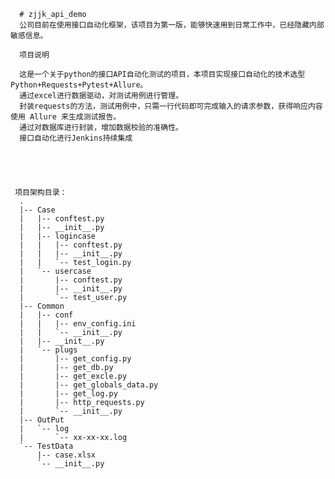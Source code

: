       # zjjk_api_demo
      公司目前在使用接口自动化框架，该项目为第一版，能够快速用到日常工作中，已经隐藏内部敏感信息。
      
      项目说明

      这是一个关于python的接口API自动化测试的项目，本项目实现接口自动化的技术选型Python+Requests+Pytest+Allure。
      通过excel进行数据驱动，对测试用例进行管理。
      封装requests的方法，测试用例中，只需一行代码即可完成输入的请求参数，获得响应内容使用 Allure 来生成测试报告。
      通过对数据库进行封装，增加数据校验的准确性。
      接口自动化进行Jenkins持续集成

	

	 
	 
	 项目架构目录：
      .
      |-- Case
      |   |-- conftest.py
      |   |-- __init__.py
      |   |-- logincase
      |   |   |-- conftest.py
      |   |   |-- __init__.py
      |   |   `-- test_login.py
      |   `-- usercase
      |       |-- conftest.py
      |       |-- __init__.py
      |       `-- test_user.py
      |-- Common
      |   |-- conf
      |   |   |-- env_config.ini
      |   |   `-- __init__.py
      |   |-- __init__.py
      |   `-- plugs
      |       |-- get_config.py
      |       |-- get_db.py
      |       |-- get_excle.py
      |       |-- get_globals_data.py
      |       |-- get_log.py
      |       |-- http_requests.py
      |       `-- __init__.py
      |-- OutPut
      |   `-- log
      |       `-- xx-xx-xx.log
      `-- TestData
          |-- case.xlsx
          `-- __init__.py


